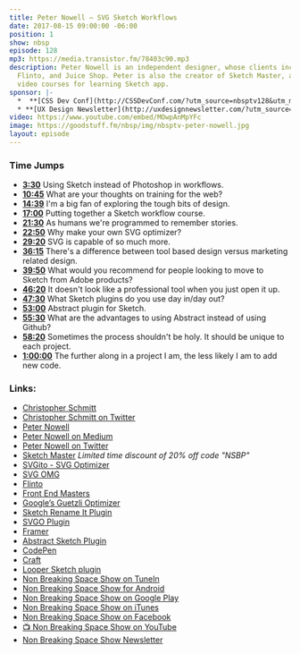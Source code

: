 ```yaml
---
title: Peter Nowell — SVG Sketch Workflows
date: 2017-08-15 09:00:00 -06:00
position: 1
show: nbsp
episode: 128
mp3: https://media.transistor.fm/78403c90.mp3
description: Peter Nowell is an independent designer, whose clients include Apple,
  Flinto, and Juice Shop. Peter is also the creator of Sketch Master, a set of online
  video courses for learning Sketch app.
sponsor: |-
  *  **[CSS Dev Conf](http://CSSDevConf.com/?utm_source=nbsptv128&utm_medium=podcast&utm_campaign=cssdevconf2017)** — Conference dedicated to CSS and its super friend technologies like JavaScript, Sass, npm, and more. A limited supply of Early Bird Tickets now on sale. [Register now!](http://CSSDevConf.com/?utm_source=nbsptv128&utm_medium=podcast&utm_campaign=cssdevconf2017)
  * **[UX Design Newsletter](http://uxdesignnewsletter.com/?utm_source=nbsptv128&utm_medium=podcast&utm_campaign=uxdesignnewsletter)** — A weekly free newsletter containing a collection of tutorials, articles, and videos about front-end design and development, plus tips on how to bring better engagement to the multi-device world curated by Christopher Schmitt. [Sign up now!](http://uxdesignnewsletter.com/?utm_source=nbsptv128&utm_medium=podcast&utm_campaign=uxdesignnewsletter)
video: https://www.youtube.com/embed/MOwpAnMpYFc
image: https://goodstuff.fm/nbsp/img/nbsptv-peter-nowell.jpg
layout: episode
---
```


### Time Jumps

* **[3:30](https://goodstuff.fm/nbsp/128#t=3:30)** Using Sketch instead of Photoshop in workflows.
* **[10:45](https://goodstuff.fm/nbsp/128#t=10:45)** What are your thoughts on training for the web?
* **[14:39](https://goodstuff.fm/nbsp/128#t=14:39)** I'm a big fan of exploring the tough bits of design.
* **[17:00](https://goodstuff.fm/nbsp/128#t=17:00)** Putting together a Sketch workflow course.
* **[21:30](https://goodstuff.fm/nbsp/128#t=21:30)** As humans we're programmed to remember stories.
* **[22:50](https://goodstuff.fm/nbsp/128#t=22:50)** Why make your own SVG optimizer?
* **[29:20](https://goodstuff.fm/nbsp/128#t=29:20)** SVG is capable of so much more.
* **[36:15](https://goodstuff.fm/nbsp/128#t=36:15)** There's a difference between tool based design versus marketing related design.
* **[39:50](https://goodstuff.fm/nbsp/128#t=39:50)** What would you recommend for people looking to move to Sketch from Adobe products?
* **[46:20](https://goodstuff.fm/nbsp/128#t=46:20)** It doesn't look like a professional tool when you just open it up.
* **[47:30](https://goodstuff.fm/nbsp/128#t=47:30)** What Sketch plugins do you use day in/day out?
* **[53:00](https://goodstuff.fm/nbsp/128#t=53:00)** Abstract plugin for Sketch.
* **[55:30](https://goodstuff.fm/nbsp/128#t=55:30)** What are the advantages to using Abstract instead of using Github?
* **[58:20](https://goodstuff.fm/nbsp/128#t=58:20)** Sometimes the process shouldn't be holy. It should be unique to each project.
* **[1:00:00](https://goodstuff.fm/nbsp/128#t=1:00:00)** The further along in a project I am, the less likely I am to add new code.


### Links:

* [Christopher Schmitt](http://Christopher.org)
* [Christopher Schmitt on Twitter](https://twitter.com/teleject)
* [Peter Nowell](http://pnowell.com)
* [Peter Nowell on Medium](https://medium.com/@pnowelldesign)
* [Peter Nowell on Twitter](https://twitter.com/@pnowelldesign)
* [Sketch Master](http://sketchmaster.com/nbsp) *Limited time discount of 20% off code "NSBP"*
* [SVGito - SVG Optimizer](http://sketchmaster.com/svg-optimizer)
* [SVG OMG](https://jakearchibald.github.io/svgomg/)
* [Flinto](https://www.flinto.com)
* [Front End Masters](https://frontendmasters.com)
* [Google’s Guetzli Optimizer](https://github.com/google/guetzli)
* [Sketch Rename It Plugin](https://github.com/rodi01/RenameIt)
* [SVGO Plugin](https://www.sketchapp.com/extensions/plugins/svgo-compressor/)
* [Framer](http://framerco.de)
* [Abstract Sketch Plugin](http://sketchapphub.com/resource/abstract/)
* [CodePen](https://codepen.io)
* [Craft](https://www.invisionapp.com/craft)
* [Looper Sketch plugin](https://github.com/sureskumar/Looper)
* [Non Breaking Space Show on TuneIn](http://tunein.com/radio/Non-Breaking-Space-Show-p885155/)
* [Non Breaking Space Show for Android](http://subscribeonandroid.com/feeds.goodstuff.fm/nbsp)
* [Non Breaking Space Show on Google Play](https://playmusic.app.goo.gl/?ibi=com.google.PlayMusic&isi=691797987&ius=googleplaymusic&link=https://play.google.com/music/m/Iw5ik6iwalo5vmda5rqyrotdney?t%3DNon_Breaking_Space_Show%26pcampaignid%3DMKT-na-all-co-pr-mu-pod-16)
* [Non Breaking Space Show on iTunes](https://itunes.apple.com/ca/podcast/non-breaking-space-show/id507162981?mt=2&ign-mpt=uo%3D4)
* [Non Breaking Space Show on Facebook](https://www.facebook.com/nbsptv)
* [📺 Non Breaking Space Show on YouTube](https://www.youtube.com/channel/UC--mqA75V3CM8hxId0l7e_g?sub_confirmation=1)
* [Non Breaking Space Show Newsletter](http://newsletter.nonbreakingspace.tv/)
